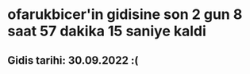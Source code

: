 # ofarukbicer'in gidisine son 2 gun 8 saat 57 dakika 15 saniye kaldi

## Gidis tarihi: 30.09.2022 :(